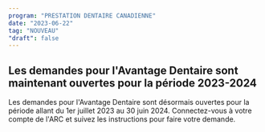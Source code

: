 ```yaml
---
program: "PRESTATION DENTAIRE CANADIENNE"
date: "2023-06-22"
tag: "NOUVEAU"
"draft": false
---
```


## Les demandes pour l'Avantage Dentaire sont maintenant ouvertes pour la période 2023-2024

Les demandes pour l'Avantage Dentaire sont désormais ouvertes pour la période allant du 1er juillet 2023 au 30 juin 2024. Connectez-vous à votre compte de l'ARC et suivez les instructions pour faire votre demande.